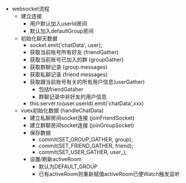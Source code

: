 <!--
 * @file: 
 * @author: BoBo
 * @copyright: NanJing Anshare Tech .Com
 * @Date: 2020-12-09 16:28:44
-->
- websocket流程
    - 建立连接
        - 用户默认加入userId房间
        - 默认加入defaultGroup房间
    - 初始化聊天数据
        - socket.emit('chatData', user);
        - 获取当前账号所有好友 (friendGather)
        - 获取当前账号已加入的群 (groupGather)
        - 获取群聊记录 (group.messages)
        - 获取私聊记录 (friend.messages)
        - 获取跟当前账号有关的所有用户信息(userGather)
            - 包括friendGataher
            - 群聊记录中非好友的用户信息
        - this.server.to(user.userId).emit('chatData',xxx)
    - vuex初始化数据 (handleChatData)
        - 建立私聊房间socket连接 (joinFriendSocket)
        - 建立群聊房间socket连接 (joinGroupSocket)
        - 保存数据
            - commit(SET_GROUP_GATHER, group);
            - commit(SET_FRIEND_GATHER, friend);
            - commit(SET_USER_GATHER, user_);
        - 设置/刷新activeRoom
            - 默认为DEFAULT_GROUP
            - 已有activeRoom则重新赋值activeRoom已便Watch触发监听

